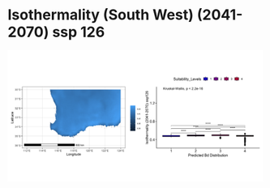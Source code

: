 # Isothermality (South West) (2041-2070) ssp 126
![image info](../../Analysis_Plots/South_West_Extent_OnlyEnvs/Isothermality_SW_4170_126.png)
